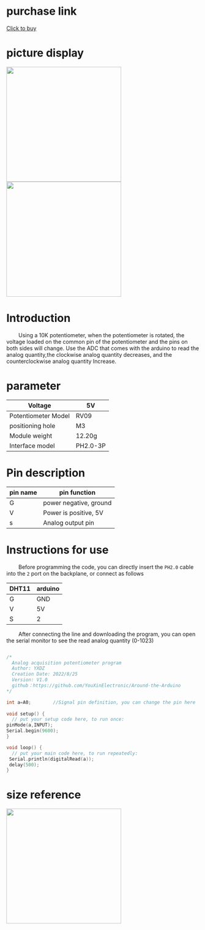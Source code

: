 # purchase link

[Click to buy]()

# picture display

<img src="https://raw.githubusercontent.com/YouXinElectronic/Around-the-Arduino/main/rotary potentiometer/image/top" width="300"><img src="https://raw.githubusercontent.com/YouXinElectronic/Around-the-Arduino/main/rotary potentiometer/image/bottom" width="300">

# Introduction
&nbsp;&nbsp;&nbsp;&nbsp;&nbsp;&nbsp;&nbsp;
Using a 10K potentiometer, when the potentiometer is rotated, the voltage loaded on the common pin of the potentiometer and the pins on both sides will change. 
Use the ADC that comes with the arduino to read the analog quantity,the clockwise analog quantity decreases, and the counterclockwise analog quantity Increase.
# parameter
| Voltage | 5V |
|--|--|
| Potentiometer Model | RV09 |
| positioning hole | M3 |
| Module weight | 12.20g |
| Interface model | PH2.0-3P |

# Pin description

| pin name | pin function |
|--|--|
| G | power negative, ground |
| V | Power is positive, 5V |
| s | Analog output pin |


# Instructions for use
&nbsp;&nbsp;&nbsp;&nbsp;&nbsp;&nbsp;&nbsp;
Before programming the code, you can directly insert the `PH2.0` cable into the `2` port on the backplane, or connect as follows

| DHT11 | arduino |
|--|--|
| G | GND |
| V | 5V |
| S | 2 |

&nbsp;&nbsp;&nbsp;&nbsp;&nbsp;&nbsp;&nbsp;
After connecting the line and downloading the program, you can open the serial monitor to see the read analog quantity (0-1023)

```cpp

/*
  Analog acquisition potentiometer program
  Author: YXDZ
  Creation Date: 2022/8/25
  Version: V1.0
  github：https://github.com/YouXinElectronic/Around-the-Arduino
*/

int a=A0;        //Signal pin definition, you can change the pin here
 
void setup() {
  // put your setup code here, to run once:
pinMode(a,INPUT);
Serial.begin(9600);  
}

void loop() {
  // put your main code here, to run repeatedly:
 Serial.println(digitalRead(a)); 
 delay(500);
}


```

# size reference

<img src="https://raw.githubusercontent.com/YouXinElectronic/Around-the-Arduino/main/rotary potentiometer/image/Dimensions.jpg " width="300">
